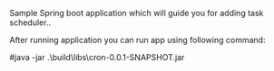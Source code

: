 Sample Spring boot application which will guide you for adding task scheduler..

After running application you can run app using following command:

#java -jar .\build\libs\cron-0.0.1-SNAPSHOT.jar